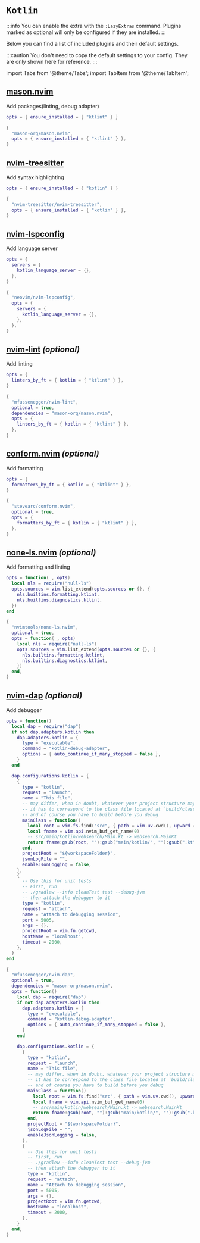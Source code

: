 # `Kotlin`

<!-- plugins:start -->

:::info
You can enable the extra with the `:LazyExtras` command.
Plugins marked as optional will only be configured if they are installed.
:::

Below you can find a list of included plugins and their default settings.

:::caution
You don't need to copy the default settings to your config.
They are only shown here for reference.
:::

import Tabs from '@theme/Tabs';
import TabItem from '@theme/TabItem';

## [mason.nvim](https://github.com/mason-org/mason.nvim)

 Add packages(linting, debug adapter)


<Tabs>

<TabItem value="opts" label="Options">

```lua
opts = { ensure_installed = { "ktlint" } }
```

</TabItem>


<TabItem value="code" label="Full Spec">

```lua
{
  "mason-org/mason.nvim",
  opts = { ensure_installed = { "ktlint" } },
}
```

</TabItem>

</Tabs>

## [nvim-treesitter](https://github.com/nvim-treesitter/nvim-treesitter)

 Add syntax highlighting


<Tabs>

<TabItem value="opts" label="Options">

```lua
opts = { ensure_installed = { "kotlin" } }
```

</TabItem>


<TabItem value="code" label="Full Spec">

```lua
{
  "nvim-treesitter/nvim-treesitter",
  opts = { ensure_installed = { "kotlin" } },
}
```

</TabItem>

</Tabs>

## [nvim-lspconfig](https://github.com/neovim/nvim-lspconfig)

 Add language server


<Tabs>

<TabItem value="opts" label="Options">

```lua
opts = {
  servers = {
    kotlin_language_server = {},
  },
}
```

</TabItem>


<TabItem value="code" label="Full Spec">

```lua
{
  "neovim/nvim-lspconfig",
  opts = {
    servers = {
      kotlin_language_server = {},
    },
  },
}
```

</TabItem>

</Tabs>

## [nvim-lint](https://github.com/mfussenegger/nvim-lint) _(optional)_

 Add linting


<Tabs>

<TabItem value="opts" label="Options">

```lua
opts = {
  linters_by_ft = { kotlin = { "ktlint" } },
}
```

</TabItem>


<TabItem value="code" label="Full Spec">

```lua
{
  "mfussenegger/nvim-lint",
  optional = true,
  dependencies = "mason-org/mason.nvim",
  opts = {
    linters_by_ft = { kotlin = { "ktlint" } },
  },
}
```

</TabItem>

</Tabs>

## [conform.nvim](https://github.com/stevearc/conform.nvim) _(optional)_

 Add formatting


<Tabs>

<TabItem value="opts" label="Options">

```lua
opts = {
  formatters_by_ft = { kotlin = { "ktlint" } },
}
```

</TabItem>


<TabItem value="code" label="Full Spec">

```lua
{
  "stevearc/conform.nvim",
  optional = true,
  opts = {
    formatters_by_ft = { kotlin = { "ktlint" } },
  },
}
```

</TabItem>

</Tabs>

## [none-ls.nvim](https://github.com/nvimtools/none-ls.nvim) _(optional)_

 Add formatting and linting


<Tabs>

<TabItem value="opts" label="Options">

```lua
opts = function(_, opts)
  local nls = require("null-ls")
  opts.sources = vim.list_extend(opts.sources or {}, {
    nls.builtins.formatting.ktlint,
    nls.builtins.diagnostics.ktlint,
  })
end
```

</TabItem>


<TabItem value="code" label="Full Spec">

```lua
{
  "nvimtools/none-ls.nvim",
  optional = true,
  opts = function(_, opts)
    local nls = require("null-ls")
    opts.sources = vim.list_extend(opts.sources or {}, {
      nls.builtins.formatting.ktlint,
      nls.builtins.diagnostics.ktlint,
    })
  end,
}
```

</TabItem>

</Tabs>

## [nvim-dap](https://github.com/mfussenegger/nvim-dap) _(optional)_

 Add debugger


<Tabs>

<TabItem value="opts" label="Options">

```lua
opts = function()
  local dap = require("dap")
  if not dap.adapters.kotlin then
    dap.adapters.kotlin = {
      type = "executable",
      command = "kotlin-debug-adapter",
      options = { auto_continue_if_many_stopped = false },
    }
  end

  dap.configurations.kotlin = {
    {
      type = "kotlin",
      request = "launch",
      name = "This file",
      -- may differ, when in doubt, whatever your project structure may be,
      -- it has to correspond to the class file located at `build/classes/`
      -- and of course you have to build before you debug
      mainClass = function()
        local root = vim.fs.find("src", { path = vim.uv.cwd(), upward = true, stop = vim.env.HOME })[1] or ""
        local fname = vim.api.nvim_buf_get_name(0)
        -- src/main/kotlin/websearch/Main.kt -> websearch.MainKt
        return fname:gsub(root, ""):gsub("main/kotlin/", ""):gsub(".kt", "Kt"):gsub("/", "."):sub(2, -1)
      end,
      projectRoot = "${workspaceFolder}",
      jsonLogFile = "",
      enableJsonLogging = false,
    },
    {
      -- Use this for unit tests
      -- First, run
      -- ./gradlew --info cleanTest test --debug-jvm
      -- then attach the debugger to it
      type = "kotlin",
      request = "attach",
      name = "Attach to debugging session",
      port = 5005,
      args = {},
      projectRoot = vim.fn.getcwd,
      hostName = "localhost",
      timeout = 2000,
    },
  }
end
```

</TabItem>


<TabItem value="code" label="Full Spec">

```lua
{
  "mfussenegger/nvim-dap",
  optional = true,
  dependencies = "mason-org/mason.nvim",
  opts = function()
    local dap = require("dap")
    if not dap.adapters.kotlin then
      dap.adapters.kotlin = {
        type = "executable",
        command = "kotlin-debug-adapter",
        options = { auto_continue_if_many_stopped = false },
      }
    end

    dap.configurations.kotlin = {
      {
        type = "kotlin",
        request = "launch",
        name = "This file",
        -- may differ, when in doubt, whatever your project structure may be,
        -- it has to correspond to the class file located at `build/classes/`
        -- and of course you have to build before you debug
        mainClass = function()
          local root = vim.fs.find("src", { path = vim.uv.cwd(), upward = true, stop = vim.env.HOME })[1] or ""
          local fname = vim.api.nvim_buf_get_name(0)
          -- src/main/kotlin/websearch/Main.kt -> websearch.MainKt
          return fname:gsub(root, ""):gsub("main/kotlin/", ""):gsub(".kt", "Kt"):gsub("/", "."):sub(2, -1)
        end,
        projectRoot = "${workspaceFolder}",
        jsonLogFile = "",
        enableJsonLogging = false,
      },
      {
        -- Use this for unit tests
        -- First, run
        -- ./gradlew --info cleanTest test --debug-jvm
        -- then attach the debugger to it
        type = "kotlin",
        request = "attach",
        name = "Attach to debugging session",
        port = 5005,
        args = {},
        projectRoot = vim.fn.getcwd,
        hostName = "localhost",
        timeout = 2000,
      },
    }
  end,
}
```

</TabItem>

</Tabs>

<!-- plugins:end -->
